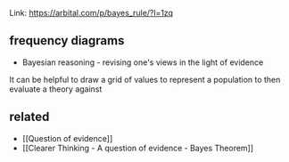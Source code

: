 Link: https://arbital.com/p/bayes_rule/?l=1zq

## frequency diagrams

- Bayesian reasoning - revising one's views in the light of evidence

It can be helpful to draw a grid of values to represent a population to then evaluate a theory against
## related

- [[Question of evidence]]
- [[Clearer Thinking - A question of evidence - Bayes Theorem]]